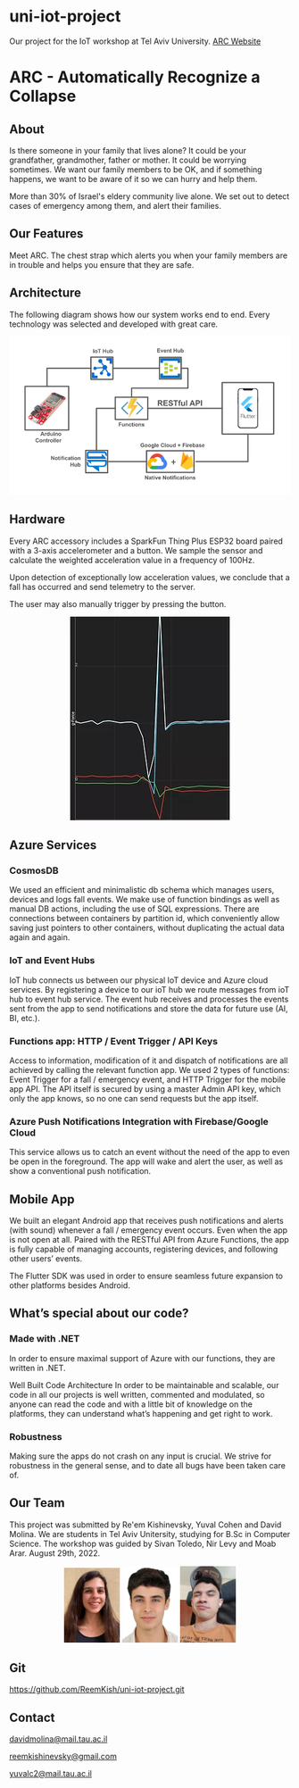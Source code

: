 # uni-iot-project
Our project for the IoT workshop at Tel Aviv University. [ARC Website](https://yuvalchic.wixsite.com/arc-team)


# ARC - Automatically Recognize a Collapse
## About
Is there someone in your family that lives alone? It could be your grandfather, grandmother, father or mother. It could be worrying sometimes. We want our family members to be OK, and if something happens, we want to be aware of it so we can hurry and help them.

More than 30% of Israel's eldery community live alone. We set out to detect cases of emergency among them, and alert their families.

## Our Features
Meet ARC. The chest strap which alerts you when your family members are in trouble and helps you ensure that they are safe.

## Architecture
The following diagram shows how our system works end to end. Every technology was selected and developed with great care.

<p align="center">
  <img src="graphics/stack.png"/>
</p>

## Hardware
Every ARC accessory includes a SparkFun Thing Plus ESP32 board paired with a 3-axis accelerometer and a button. We sample the sensor and calculate the weighted acceleration value in a frequency of 100Hz.

Upon detection of exceptionally low acceleration values, we conclude that a fall has occurred and send telemetry to the server. 

The user may also manually trigger by pressing the button.

<p align="center">
  <img src="graphics/graph.png"/>
</p>

## Azure Services
### CosmosDB
We used an efficient and minimalistic db schema which manages users, devices and logs fall events. We make use of function bindings as well as manual DB actions, including the use of SQL expressions. There are connections between containers by partition id, which conveniently allow saving just pointers to other containers, without duplicating the actual data again and again.

### IoT and Event Hubs
IoT hub connects us between our physical IoT device and Azure cloud services. By registering a device to our ioT hub we route messages from ioT hub to event hub service. The event hub receives and processes the events sent from the app to send notifications and store the data for future use (AI, BI, etc.).

### Functions app: HTTP / Event Trigger / API Keys
Access to information, modification of it and dispatch of notifications are all achieved by calling the relevant function app. We used 2 types of functions: Event Trigger for a fall / emergency event, and HTTP Trigger for the mobile app API. 
The API itself is secured by using a master Admin API key, which only the app knows, so no one can send requests but the app itself.


### Azure Push Notifications Integration with Firebase/Google Cloud
This service allows us to catch an event without the need of the app to even be open in the foreground. The app will wake and alert the user, as well as show a conventional push notification.

## Mobile App
We built an elegant Android app that receives push notifications and alerts (with sound) whenever a fall / emergency event occurs. Even when the app is not open at all.
Paired with the RESTful API from Azure Functions, the app is fully capable of managing accounts, registering devices, and following other users’ events.

The Flutter SDK was used in order to ensure seamless future expansion to other platforms besides Android.


## What’s special about our code?
### Made with .NET
In order to ensure maximal support of Azure with our functions, they are written in .NET.


Well Built Code Architecture
In order to be maintainable and scalable, our code in all our projects is well written, commented and modulated, so anyone can read the code and with a little bit of knowledge on the platforms, they can understand what’s happening and get right to work.

### Robustness
Making sure the apps do not crash on any input is crucial. We strive for robustness in the general sense, and to date all bugs have been taken care of.

## Our Team
This project was submitted by Re'em Kishinevsky, Yuval Cohen and David Molina.
We are students in Tel Aviv Unitersity, studying for B.Sc in Computer Science.
The workshop was guided by Sivan Toledo, Nir Levy and Moab Arar.
August 29th, 2022.

<p float="left" align="center">
  <img src="graphics/yuval.png" width="100" />
  <img src="graphics/reem.png" width="100" /> 
  <img src="graphics/david.png" width="100" />
</p>

## Git
<https://github.com/ReemKish/uni-iot-project.git>

## Contact
<davidmolina@mail.tau.ac.il>

<reemkishinevsky@gmail.com>

<yuvalc2@mail.tau.ac.il>
